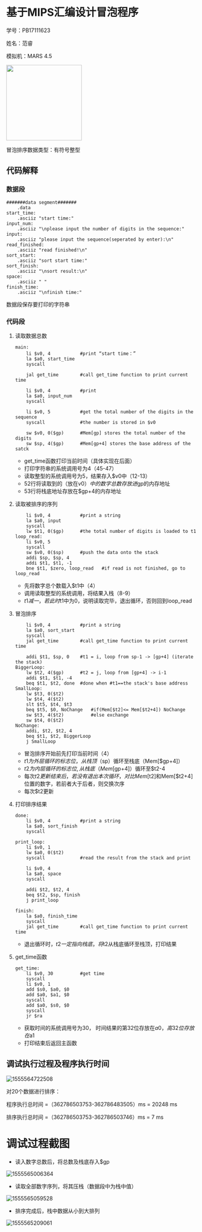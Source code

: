 # 基于MIPS汇编设计冒泡程序

学号：PB17111623

姓名：范睿

模拟机：MARS 4.5

<img src = "F:\COD\MIPS_Bubble\img\1555499502650.png" style="width:200px">

冒泡排序数据类型：有符号整型

## 代码解释

### 数据段

```assembly
#######data segment#######
    .data
start_time:
    .asciiz "start time:"
input_num:
    .asciiz "\nplease input the number of digits in the sequence:"
input:
    .asciiz "please input the sequence(seperated by enter):\n"
read_finished:
    .asciiz "read finished!\n"
sort_start:
    .asciiz "sort start time:"
sort_finish:
    .asciiz "\nsort result:\n"
space:
    .asciiz " "
finish_time:
    .asciiz "\nfinish time:"
```

数据段保存要打印的字符串

### 代码段

1. 读取数据总数

   ```assembly
   main:
       li $v0, 4           #print “start time：”
       la $a0, start_time
       syscall
   
       jal get_time        #call get_time function to print current time
   
       li $v0, 4           #print 
       la $a0, input_num   
       syscall
   
       li $v0, 5           #get the total number of the digits in the sequence
       syscall             #the number is stored in $v0
   
       sw $v0, 0($gp)      #Mem[gp] stores the total number of the digits
       sw $sp, 4($gp)      #Mem[gp+4] stores the base address of the satck      
   ```

   * get_time函数打印当前时间（具体实现在后面）
   * 打印字符串的系统调用号为4（45-47）
   * 读取整型的系统调用号为5，结果存入$v0中（12-13）
   * 52行将读取到的（放在$v0）中的数字总数存放进$gp的内存地址
   * 53行将栈底地址存放在$gp+4的内存地址

2. 读取被排序的序列

   ```assembly
       li $v0, 4           #print a string
       la $a0, input  
       syscall
       lw $t1, 0($gp)      #the total number of digits is loaded to t1
   loop_read:
       li $v0, 5           
       syscall
       sw $v0, 0($sp)      #push the data onto the stack
       addi $sp, $sp, 4
       addi $t1, $t1, -1
       bne $t1, $zero, loop_read   #if read is not finished, go to loop_read
   ```

   * 先将数字总个数载入$t1中（4）
   * 调用读取整型的系统调用，将结果入栈（8-9）
   * $t1减一，若此时$t1中为0，说明读取完毕，退出循环，否则回到loop_read

3. 冒泡排序

   ```assembly
       li $v0, 4           #print a string
       la $a0, sort_start 
       syscall
       jal get_time        #call get_time function to print current time
   
       addi $t1, $sp, 0    #t1 = i, loop from sp-1 -> [gp+4] (iterate the stack)
   BiggerLoop:
       lw $t2, 4($gp)      #t2 = j, loop from [gp+4] -> i-1
       addi $t1, $t1, -4
       beq $t1, $t2, done  #done when #t1==the stack's base address
   SmallLoop:
       lw $t3, 0($t2)
       lw $t4, 4($t2)
       slt $t5, $t4, $t3
       beq $t5, $0, NoChange   #if(Mem[$t2]<= Mem[$t2+4]) NoChange
       sw $t3, 4($t2)          #else exchange
       sw $t4, 0($t2)
   NoChange:
       addi, $t2, $t2, 4
       beq $t1, $t2, BiggerLoop
       j SmallLoop
   ```

   * 冒泡排序开始前先打印当前时间（4）
   * $t1为外层循环的标志位，从栈顶（$sp）循环至栈底（Mem[$gp+4]）
   * $t2为内层循环的标志位,从栈底（Mem[$gp+4]）循环至$t2-4
   * 每次$t2更新结束后，若没有退出本次循环，对比Mem[$t2]和Mem[$t2+4]位置的数字，若前者大于后者，则交换次序
   * 每次$t2更新

4. 打印排序结果

   ```assembly
   done:
       li $v0, 4           #print a string
       la $a0, sort_finish  
       syscall
   
   print_loop:
       li $v0, 1
       lw $a0, 0($t2)      
       syscall             #read the result from the stack and print
   
       li $v0, 4           
       la $a0, space
       syscall
   
       addi $t2, $t2, 4
       beq $t2, $sp, finish   
       j print_loop
   
   finish:
       la $a0, finish_time
       syscall
       jal get_time        #call get_time function to print current time
   ```

   * 退出循环时，$t2一定指向栈底，将$t2从栈底循环至栈顶，打印结果

5. get_time函数

   ```assembly
   get_time:
       li $v0, 30          #get time
       syscall
       li $v0, 1
       add $s0, $a0, $0
       add $a0, $a1, $0
       syscall
       add $a0, $s0, $0
       syscall
       jr $ra
   ```

   * 获取时间的系统调用号为30， 时间结果的第32位存放在$a0，高32位存放在$a1
   * 打印结束后返回主函数

## 调试执行过程及程序执行时间

![1555564722508](C:\Users\fr\AppData\Roaming\Typora\typora-user-images\1555564722508.png)

对20个数据进行排序：

程序执行总时间 =（362786503753-362786483505）ms =  20248 ms

排序执行总时间 =（362786503753-362786503746）ms =  7 ms



# 调试过程截图

* 读入数字总数后，将总数及栈底存入$gp

![1555565006364](C:\Users\fr\AppData\Roaming\Typora\typora-user-images\1555565006364.png)

* 读取全部数字序列，将其压栈（数据段中为栈中值）

![1555565059528](C:\Users\fr\AppData\Roaming\Typora\typora-user-images\1555565059528.png)

* 排序完成后，栈中数据从小到大排列

![1555565209061](C:\Users\fr\AppData\Roaming\Typora\typora-user-images\1555565209061.png)